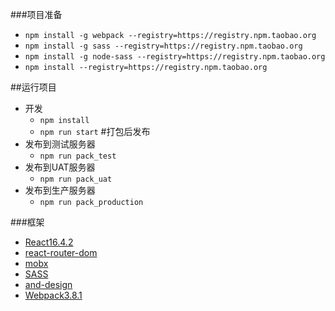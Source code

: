 ###项目准备
* `npm install -g webpack --registry=https://registry.npm.taobao.org`
* `npm install -g sass --registry=https://registry.npm.taobao.org`
* `npm install -g node-sass --registry=https://registry.npm.taobao.org`
* `npm install --registry=https://registry.npm.taobao.org`

##运行项目
* 开发
  * `npm install`
  * `npm run start`
#打包后发布
* 发布到测试服务器
  * `npm run pack_test`
* 发布到UAT服务器
  * `npm run pack_uat`
* 发布到生产服务器
  * `npm run pack_production`

###框架
* [React16.4.2](https://reactjs.org/)
* [react-router-dom](https://react-guide.github.io/react-router-cn/docs/Glossary.html)
* [mobx](https://cn.mobx.js.org/)
* [SASS](https://www.sass.hk/)
* [and-design](https://ant.design/index-cn)
* [Webpack3.8.1](https://www.webpackjs.com/concepts/)
